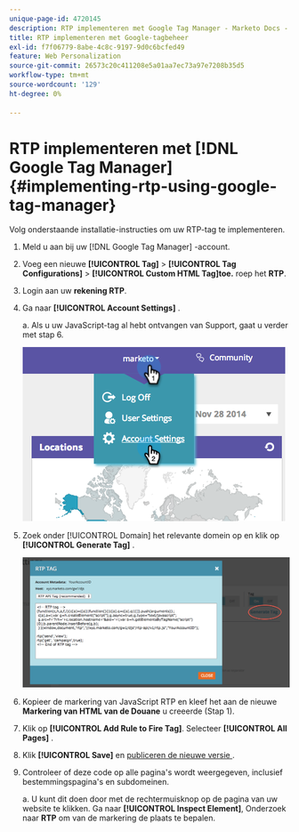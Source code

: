 ```yaml
---
unique-page-id: 4720145
description: RTP implementeren met Google Tag Manager - Marketo Docs - Productdocumentatie
title: RTP implementeren met Google-tagbeheer
exl-id: f7f06779-8abe-4c8c-9197-9d0c6bcfed49
feature: Web Personalization
source-git-commit: 26573c20c411208e5a01aa7ec73a97e7208b35d5
workflow-type: tm+mt
source-wordcount: '129'
ht-degree: 0%

---
```


# RTP implementeren met [!DNL Google Tag Manager] {#implementing-rtp-using-google-tag-manager}

Volg onderstaande installatie-instructies om uw RTP-tag te implementeren.

1. Meld u aan bij uw [!DNL Google Tag Manager] -account.

1. Voeg een nieuwe **[!UICONTROL Tag]** > **[!UICONTROL Tag Configurations]** > **[!UICONTROL Custom HTML Tag]toe.** roep het **RTP**.

1. Login aan uw **rekening RTP**.

1. Ga naar **[!UICONTROL Account Settings]** .

   a. Als u uw JavaScript-tag al hebt ontvangen van Support, gaat u verder met stap 6.

   ![](assets/image2014-11-30-15-3a19-3a21.png)

1. Zoek onder [!UICONTROL Domain] het relevante domein op en klik op **[!UICONTROL Generate Tag]** .

   ![](assets/image2014-11-30-15-3a20-3a17.png)

1. Kopieer de markering van JavaScript RTP en kleef het aan de nieuwe **Markering van HTML van de Douane** u creeerde (Stap 1).

1. Klik op **[!UICONTROL Add Rule to Fire Tag]**. Selecteer **[!UICONTROL All Pages]** .

1. Klik **[!UICONTROL Save]** en [ publiceren de nieuwe versie ](https://support.google.com/tagmanager/answer/2699097?hl=en).

1. Controleer of deze code op alle pagina&#39;s wordt weergegeven, inclusief bestemmingspagina&#39;s en subdomeinen.

   a. U kunt dit doen door met de rechtermuisknop op de pagina van uw website te klikken. Ga naar **[!UICONTROL Inspect Element]**, Onderzoek naar **RTP** om van de markering de plaats te bepalen.
